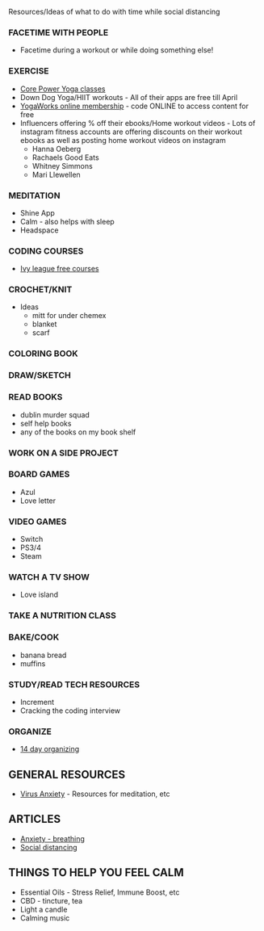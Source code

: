 Resources/Ideas of what to do with time while social distancing

### FACETIME WITH PEOPLE
- Facetime during a workout or while doing something else!

### EXERCISE
- [Core Power Yoga classes](https://www.corepoweryogaondemand.com/keep-up-your-practice)
- Down Dog Yoga/HIIT workouts - All of their apps are free till April
- [YogaWorks online membership](myyogaworks.com/subscribe) - code ONLINE to access content for free
- Influencers offering % off their ebooks/Home workout videos - Lots of instagram fitness accounts are offering discounts on their workout ebooks as well as posting home workout videos on instagram
  - Hanna Oeberg
  - Rachaels Good Eats
  - Whitney Simmons
  - Mari Llewellen

### MEDITATION
- Shine App
- Calm - also helps with sleep
- Headspace

### CODING COURSES
- [Ivy league free courses](https://www.freecodecamp.org/news/ivy-league-free-online-courses-a0d7ae675869/?fbclid=IwAR3cuUXiDm-KcrTDew6ep4jQY9WUX39cZ0xhMkGfF6fxAeLi15Qp1OI-hKw)

### CROCHET/KNIT
- Ideas
  - mitt for under chemex
  - blanket
  - scarf

### COLORING BOOK

### DRAW/SKETCH

### READ BOOKS
- dublin murder squad
- self help books
- any of the books on my book shelf

### WORK ON A SIDE PROJECT

### BOARD GAMES
- Azul
- Love letter

### VIDEO GAMES
- Switch
- PS3/4
- Steam

### WATCH A TV SHOW
- Love island

### TAKE A NUTRITION CLASS

### BAKE/COOK
- banana bread
- muffins

### STUDY/READ TECH RESOURCES
- Increment
- Cracking the coding interview

### ORGANIZE
- [14 day organizing](https://thehomeedit.com/the-14-day-mini-edit/)

## GENERAL RESOURCES
- [Virus Anxiety](https://www.virusanxiety.com/) - Resources for meditation, etc

## ARTICLES
- [Anxiety - breathing](https://rightasrain.uwmedicine.org/mind/stress/why-deep-breathing-makes-you-feel-so-chill)
- [Social distancing](https://medium.com/@ariadnelabs/social-distancing-this-is-not-a-snow-day-ac21d7fa78b4)

## THINGS TO HELP YOU FEEL CALM
- Essential Oils - Stress Relief, Immune Boost, etc
- CBD - tincture, tea
- Light a candle
- Calming music
